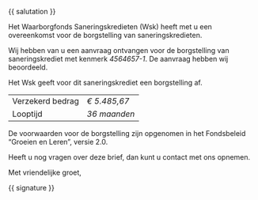 {{ salutation }}

Het Waarborgfonds Saneringskredieten (Wsk) heeft met u een overeenkomst voor de borgstelling van saneringskredieten.

Wij hebben van u een aanvraag ontvangen voor de borgstelling van saneringskrediet met kenmerk *4564657-1*. De aanvraag hebben wij beoordeeld.

Het Wsk geeft voor dit saneringskrediet een borgstelling af.

|                           |               |
| ------------------------- | ------------- |
| Verzekerd bedrag          | *€ 5.485,67*  |
| Looptijd                  | *36 maanden*  |

De voorwaarden voor de borgstelling zijn opgenomen in het Fondsbeleid “Groeien en Leren”, versie 2.0.

Heeft u nog vragen over deze brief, dan kunt u contact met ons opnemen.

Met vriendelijke groet,

{{ signature }}